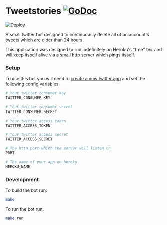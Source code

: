 # Tweetstories [![GoDoc](https://godoc.org/github.com/brendanjryan/tweetstories?status.svg)](https://godoc.org/github.com/brendanjryan/tweetstories)
[![Deploy](https://www.herokucdn.com/deploy/button.svg)](https://heroku.com/deploy)

A small twitter bot designed to continuously delete all of an account's
tweets which are older than 24 hours.

This application was designed to run indefinitely on Heroku's "free" teir
and will keep itsself alive via a small http server which pings itsself.

### Setup

To use this bot you will need to [create a new twitter app](https://apps.twitter.com/) and
set the following config variables

```bash
# Your twitter consumer key
TWITTER_CONSUMER_KEY

# Your twitter consumer secret
TWITTER_CONSUMER_SECRET

# Your twitter access token
TWITTER_ACCESS_TOKEN

# Your twitter access secret
TWITTER_ACCESS_SECRET

# The http port which the server will listen on
PORT

# The name of your app on heroku
HEROKU_NAME
```

### Development

To build the bot run:
```bash
make
```

To run the bot run:
```bash
make run
```






